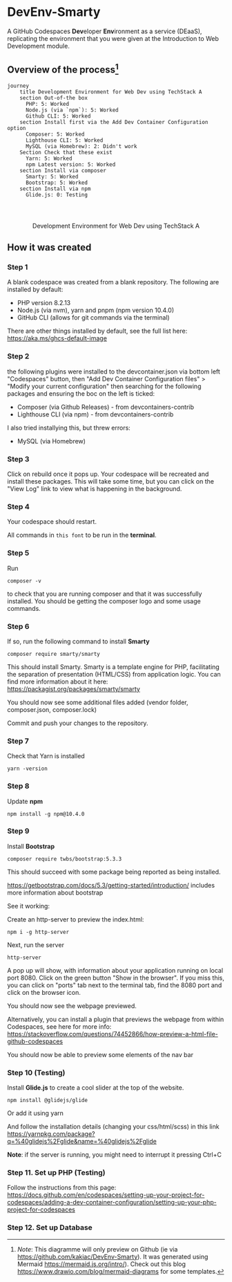 # DevEnv-Smarty

A GitHub Codespaces **Dev**eloper **Env**ironment as a service (DEaaS), replicating the environment that you were given at the Introduction to Web Development module.

## Overview of the process[^1]
[^1]: *Note*: This diagramme will only preview on Github (ie via https://github.com/kakiac/DevEnv-Smarty). It was generated using Mermaid https://mermaid.js.org/intro/). Check out this blog https://www.drawio.com/blog/mermaid-diagrams for some templates.

```mermaid
journey
    title Development Environment for Web Dev using TechStack A
    section Out-of-the box
      PHP: 5: Worked
      Node.js (via `npm`): 5: Worked
      Github CLI: 5: Worked
    section Install first via the Add Dev Container Configuration option
      Composer: 5: Worked
      Lighthouse CLI: 5: Worked
      MySQL (via Homebrew): 2: Didn't work
    Section Check that these exist
      Yarn: 5: Worked
      npm Latest version: 5: Worked
    section Install via composer
      Smarty: 5: Worked
      Bootstrap: 5: Worked
    section Install via npm
      Glide.js: 0: Testing


      

```
<p align="center">
Development Environment for Web Dev using TechStack A
</p>

## How it was created

### Step 1

A blank codespace was created from a blank repository. The following are installed by default:

  -  PHP version 8.2.13
  -  Node.js (via nvm), yarn and pnpm (npm version 10.4.0)
  -  GitHub CLI (allows for git commands via the terminal)

There are other things installed by default, see the full list here: https://aka.ms/ghcs-default-image 

### Step 2
the following plugins were installed to the devcontainer.json via bottom left "Codespaces" button, then "Add Dev Container Configuration files" > "Modify your current configuration" then searching for the following packages and ensuring the boc on the left is ticked:

  - Composer (via Github Releases) - from devcontainers-contrib
  - Lighthouse CLI (via npm) - from devcontainers-contrib

I also tried installying this, but threw errors:

  - MySQL (via Homebrew)

### Step 3
Click on rebuild once it pops up. Your codespace will be recreated and install these packages. This will take some time, but you can click on the "View Log" link to view what is happening in the background.

### Step 4
Your codespace should restart.

All commands in `this font` to be run in the **terminal**.

### Step 5
Run 

`composer -v` 

to check that you are running composer and that it was successfully installed. You should be getting the composer logo and some usage commands.

### Step 6
If so, run the following command to install **Smarty**

`composer require smarty/smarty`

This should install Smarty. Smarty is a template engine for PHP, facilitating the separation of presentation (HTML/CSS) from application logic. You can find more information about it here: https://packagist.org/packages/smarty/smarty 

You should now see some additional files added (vendor folder, composer.json, composer.lock)

Commit and push your changes to the repository.

### Step 7
Check that Yarn is installed

`yarn -version`

### Step 8
Update **npm**

`npm install -g npm@10.4.0`

### Step 9
Install **Bootstrap**

`composer require twbs/bootstrap:5.3.3`

This should succeed with some package being reported as being installed.

https://getbootstrap.com/docs/5.3/getting-started/introduction/ includes more information about bootstrap

See it working:

Create an http-server to preview the index.html:

`npm i -g http-server`

Next, run the server

`http-server`

A pop up will show, with information about your application running on local port 8080. Click on the green button "Show in the browser". If you miss this, you can click on "ports" tab next to the terminal tab, find the 8080 port and click on the browser icon.

You should now see the webpage previewed.

Alternatively, you can install a plugin that previews the webpage from within Codespaces, see here for more info: https://stackoverflow.com/questions/74452866/how-preview-a-html-file-github-codespaces 

You should now be able to preview some elements of the nav bar

### Step 10 (Testing)
Install **Glide.js** to create a cool slider at the top of the website.

`npm install @glidejs/glide`

Or add it using yarn

And follow the installation details (changing your css/html/scss) in this link https://yarnpkg.com/package?q=%40glidejs%2Fglide&name=%40glidejs%2Fglide 

**Note**: if the server is running, you might need to interrupt it pressing Ctrl+C

### Step 11. Set up PHP (Testing)

Follow the instructions from this page: https://docs.github.com/en/codespaces/setting-up-your-project-for-codespaces/adding-a-dev-container-configuration/setting-up-your-php-project-for-codespaces




### Step 12. Set up Database